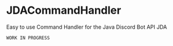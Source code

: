 # JDACommandHandler
Easy to use Command Handler for the Java Discord Bot API JDA

`WORK IN PROGRESS`
